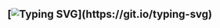 ## [![Typing SVG](https://readme-typing-svg.demolab.com?font=Terminess&size=18&pause=2000&width=435&lines=currently%3A+pretending+my+code+is+a+feature...;currently%3A+teaching+malware+to+play+nice...;currently%3A+obfuscating+my+life+choices...;currently%3A+telling+AV+it%E2%80%99s+a+false+positive...;currently%3A+bypassing+my+sleep+schedule...)](https://git.io/typing-svg)


